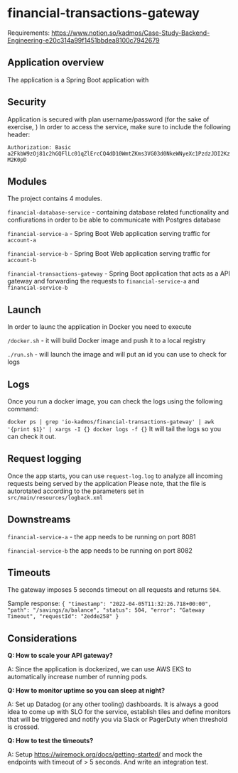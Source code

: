 # financial-transactions-gateway

Requirements: https://www.notion.so/kadmos/Case-Study-Backend-Engineering-e20c314a99f1451bbdea8100c7942679

## Application overview
The application is a Spring Boot application with  

## Security

Application is secured with plan username/password (for the sake of exercise, )
In order to access the service, make sure to include the following header:

`Authorization: Basic a2FkbW9zOj81c2hGQFlLc01qZlErcCQ4dD10WmtZKms3VG03d0NkeWNyeXc1PzdzJDI2KzM2K0pD`

## Modules
The project contains 4 modules.

`financial-database-service` - containing database related functionality and confiurations in order to be able to communicate with Postgres database

`financial-service-a` - Spring Boot Web application serving traffic for `account-a`

`financial-service-b` - Spring Boot Web application serving traffic for `account-b`

`financial-transactions-gateway` - Spring Boot application that acts as a API gateway and forwarding the requests to
`financial-service-a` and `financial-service-b`

## Launch
In order to launc the application in Docker you need to execute

`/docker.sh` - it will build Docker image and push it to a local registry

`./run.sh` - will launch the image and will put an id you can use to check for logs


## Logs

Once you run a docker image, you can check the logs using the following command:

` docker ps | grep 'io-kadmos/financial-transactions-gateway' | awk '{print $1}' | xargs -I {} docker logs -f {} `
It will tail the logs so you can check it out.

## Request logging

Once the app starts, you can use `request-log.log` to analyze all incoming requests being served by the application
Please note, that the file is autorotated according to the parameters set in `src/main/resources/logback.xml`

## Downstreams

`financial-service-a` - the app needs to be running on port 8081 

`financial-service-b` the app needs to be running on port 8082

## Timeouts

The gateway imposes 5 seconds timeout on all requests and returns `504`. 

Sample response:
`{
"timestamp": "2022-04-05T11:32:26.718+00:00",
"path": "/savings/a/balance",
"status": 504,
"error": "Gateway Timeout",
"requestId": "2edde258"
}`

## Considerations

**Q: How to scale your API gateway?**

A: Since the application is dockerized, 
we can use AWS EKS to automatically increase number of running pods.


**Q: How to monitor uptime so you can sleep at night?**

A: Set up Datadog (or any other tooling) dashboards. It is always a good idea to come up with SLO for the service, establish tiles and define monitors 
that will be triggered and notify you via Slack or PagerDuty when threshold is crossed.

**Q: How to test the timeouts?**

A: Setup https://wiremock.org/docs/getting-started/ and mock the endpoints with timeout of > 5 seconds. And write an integration test.
